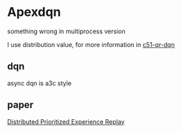 # Apexdqn

something wrong in multiprocess version

I use distribution value, for more information in [c51-qr-dqn](https://github.com/LihaoR/c51-qr-dqn)

## dqn

async dqn is a3c style

## paper

[Distributed Prioritized Experience Replay](https://arxiv.org/abs/1803.00933)

